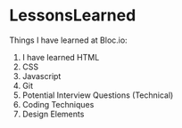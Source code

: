 # LessonsLearned
Things I have learned at Bloc.io:

1. I have learned HTML
2. CSS
3. Javascript
4. Git
5. Potential Interview Questions (Technical)
6. Coding Techniques
7. Design Elements
